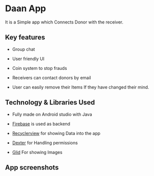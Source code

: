 # Daan App

It is a Simple app which Connects Donor with the receiver.

## Key features

- Group chat

- User friendly UI

- Coin system to stop frauds

- Receivers can contact donors by email

- User can easily remove their Items If they have changed their mind.


## Technology & Libraries Used

- Fully made on Android studio with Java

- [Firebase](https://firebase.google.com/) is used as backend
- [Recyclerview](https://github.com/raghvendra240/Daan/new/master?readme=1) for showing Data into the app

- [Dexter](https://github.com/Karumi/Dexter) for Handling permissions

- [Glid](https://github.com/bumptech/glide) For showing Images

## App screenshots
